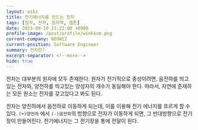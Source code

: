 ```yaml
---
layout: wiki
title: 전기에너지를 만드는 전자
tags: [원자, 전자, 원자핵, 렙톤]
date: 2023-09-10 21:22:00 +0900
profile-image: /post/profile/winkkom.png
current-company: NEOWIZ
current-position: Software Engineer
summary: 전자란?
excerpt-separator: <!--more-->
hide: true
---
```


<!--more-->
전자는 대부분의 원자에 모두 존재한다.
원자가 전기적으로 중성이려면, 음전하를 띄고 있는 전자와, 양전하를 띄고있는 양성자의 개수가 동일해야 한다.
따라서, 자연에 존재하는 모든 원소는 전자를 갖고있다고 봐도 된다.

전자는 양전하에서 음전하로 이동하게 되는데, 이를 이용해 전기 에너지를 흐르게 할 수 있다.
`(+)양전하` 에서 `(-)음전하`의 방향으로 전자가 이동하게 되면, 그 반대방향으로 전기장이 만들어진다.
전기에너지는 그 전기장을 통에 전달이 된다.  

<!--more-->
